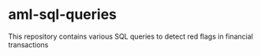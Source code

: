 # aml-sql-queries
This repository contains various SQL queries to detect red flags in financial transactions
